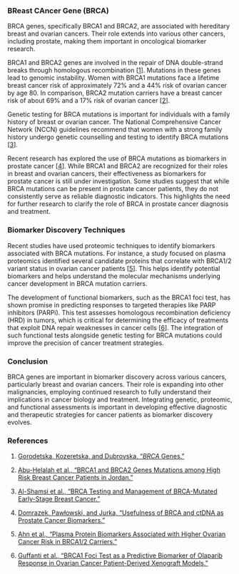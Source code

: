 <!--StartFragment-->

### BReast CAncer Gene (BRCA)

BRCA genes, specifically BRCA1 and BRCA2, are associated with hereditary breast and ovarian cancers. Their role extends into various other cancers, including prostate, making them important in oncological biomarker research.

BRCA1 and BRCA2 genes are involved in the repair of DNA double-strand breaks through homologous recombination \[[1](https://doi.org/10.7150/jca.30410)]. Mutations in these genes lead to genomic instability. Women with BRCA1 mutations face a lifetime breast cancer risk of approximately 72% and a 44% risk of ovarian cancer by age 80. In comparison, BRCA2 mutation carriers have a breast cancer risk of about 69% and a 17% risk of ovarian cancer \[[2](https://doi.org/10.1038/s41598-020-74250-2)].

Genetic testing for BRCA mutations is important for individuals with a family history of breast or ovarian cancer. The National Comprehensive Cancer Network (NCCN) guidelines recommend that women with a strong family history undergo genetic counselling and testing to identify BRCA mutations \[[3](https://doi.org/10.3389/fonc.2024.1358982)]. 

Recent research has explored the use of BRCA mutations as biomarkers in prostate cancer \[[4](https://doi.org/10.3390%2Fcancers15133452)]. While BRCA1 and BRCA2 are recognized for their roles in breast and ovarian cancers, their effectiveness as biomarkers for prostate cancer is still under investigation. Some studies suggest that while BRCA mutations can be present in prostate cancer patients, they do not consistently serve as reliable diagnostic indicators. This highlights the need for further research to clarify the role of BRCA in prostate cancer diagnosis and treatment.

### Biomarker Discovery Techniques

Recent studies have used proteomic techniques to identify biomarkers associated with BRCA mutations. For instance, a study focused on plasma proteomics identified several candidate proteins that correlate with BRCA1/2 variant status in ovarian cancer patients \[[5](https://doi.org/10.3390%2Fcancers13102300)]. This helps identify potential biomarkers and helps understand the molecular mechanisms underlying cancer development in BRCA mutation carriers.

The development of functional biomarkers, such as the BRCA1 foci test, has shown promise in predicting responses to targeted therapies like PARP inhibitors (PARPi). This test assesses homologous recombination deficiency (HRD) in tumors, which is critical for determining the efficacy of treatments that exploit DNA repair weaknesses in cancer cells \[[6](https://doi.org/10.3389/fphar.2024.1390116)]. The integration of such functional tests alongside genetic testing for BRCA mutations could improve the precision of cancer treatment strategies.

### Conclusion

BRCA genes are important in biomarker discovery across various cancers, particularly breast and ovarian cancers. Their role is expanding into other malignancies, employing continued research to fully understand their implications in cancer biology and treatment. Integrating genetic, proteomic, and functional assessments is important in developing effective diagnostic and therapeutic strategies for cancer patients as biomarker discovery evolves.

### References

1. [Gorodetska, Kozeretska, and Dubrovska, “_BRCA_ Genes.”](https://doi.org/10.7150/jca.30410)

2. [Abu-Helalah et al., “BRCA1 and BRCA2 Genes Mutations among High Risk Breast Cancer Patients in Jordan.”](https://doi.org/10.1038/s41598-020-74250-2)

3. [Al-Shamsi et al., “BRCA Testing and Management of BRCA-Mutated Early-Stage Breast Cancer.”](https://doi.org/10.3389/fonc.2024.1358982)

4. [Domrazek, Pawłowski, and Jurka, “Usefulness of BRCA and ctDNA as Prostate Cancer Biomarkers.”](https://doi.org/10.3390%2Fcancers15133452)

5. [Ahn et al., “Plasma Protein Biomarkers Associated with Higher Ovarian Cancer Risk in BRCA1/2 Carriers.”](https://doi.org/10.3390%2Fcancers13102300)

6. [Guffanti et al., “BRCA1 Foci Test as a Predictive Biomarker of Olaparib Response in Ovarian Cancer Patient-Derived Xenograft Models.”](https://doi.org/10.3389/fphar.2024.1390116)

<!--EndFragment-->
